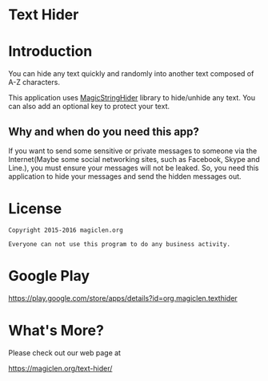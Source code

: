 Text Hider
=================================

# Introduction

You can hide any text quickly and randomly into another text composed of A-Z characters.

This application uses [MagicStringHider](https://github.com/magiclen/MagicStringHider "String Hider") library to hide/unhide any text. You can also add an optional key to protect your text.

## Why and when do you need this app?

If you want to send some sensitive or private messages to someone via the Internet(Maybe some social networking sites, such as Facebook, Skype and Line.), you must ensure your messages will not be leaked. So, you need this application to hide your messages and send the hidden messages out.

# License

    Copyright 2015-2016 magiclen.org

    Everyone can not use this program to do any business activity.

# Google Play

https://play.google.com/store/apps/details?id=org.magiclen.texthider


# What's More?

Please check out our web page at

https://magiclen.org/text-hider/
